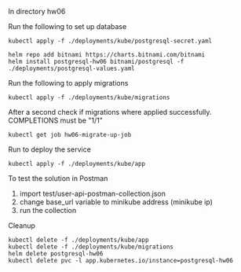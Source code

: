 In directory hw06 

Run the following to set up database
```shell
kubectl apply -f ./deployments/kube/postgresql-secret.yaml 

helm repo add bitnami https://charts.bitnami.com/bitnami
helm install postgresql-hw06 bitnami/postgresql -f ./deployments/postgresql-values.yaml
```

Run the following to apply migrations 
```shell
kubectl apply -f ./deployments/kube/migrations
```

After a second check if migrations where applied successfully. COMPLETIONS must be "1/1"
```shell
kubectl get job hw06-migrate-up-job
```

Run to deploy the service
```shell
kubectl apply -f ./deployments/kube/app
```

To test the solution in Postman 
1. import test/user-api-postman-collection.json 
1. change base_url variable to minikube address (minikube ip)
1. run the collection

Cleanup
```shell
kubectl delete -f ./deployments/kube/app
kubectl delete -f ./deployments/kube/migrations
helm delete postgresql-hw06
kubectl delete pvc -l app.kubernetes.io/instance=postgresql-hw06
```